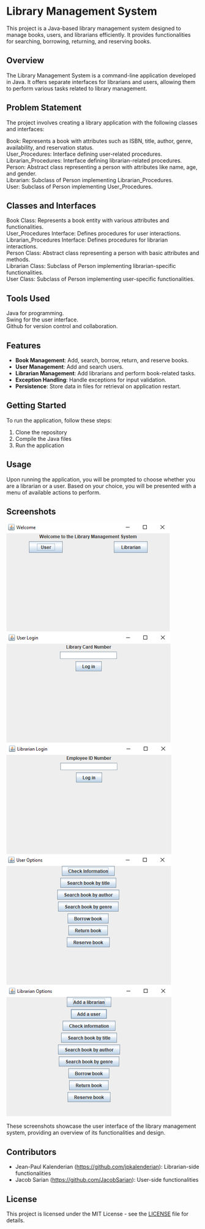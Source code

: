 # Library Management System

This project is a Java-based library management system designed to manage books, users, and librarians efficiently. It provides functionalities for searching, borrowing, returning, and reserving books.

## Overview

The Library Management System is a command-line application developed in Java. It offers separate interfaces for librarians and users, allowing them to perform various tasks related to library management.

## Problem Statement

The project involves creating a library application with the following classes and interfaces:

Book: Represents a book with attributes such as ISBN, title, author, genre, availability, and reservation status.<br>
User_Procedures: Interface defining user-related procedures.<br>
Librarian_Procedures: Interface defining librarian-related procedures.<br>
Person: Abstract class representing a person with attributes like name, age, and gender.<br>
Librarian: Subclass of Person implementing Librarian_Procedures.<br>
User: Subclass of Person implementing User_Procedures.<br>

## Classes and Interfaces

Book Class: Represents a book entity with various attributes and functionalities.<br>
User_Procedures Interface: Defines procedures for user interactions.<br>
Librarian_Procedures Interface: Defines procedures for librarian interactions.<br>
Person Class: Abstract class representing a person with basic attributes and methods.<br>
Librarian Class: Subclass of Person implementing librarian-specific functionalities.<br>
User Class: Subclass of Person implementing user-specific functionalities.<br>

## Tools Used
Java for programming.<br>
Swing for the user interface.<br>
Github for version control and collaboration.<br>

## Features

- **Book Management**: Add, search, borrow, return, and reserve books.<br>
- **User Management**: Add and search users.<br>
- **Librarian Management**: Add librarians and perform book-related tasks.<br>
- **Exception Handling**: Handle exceptions for input validation.<br>
- **Persistence**: Store data in files for retrieval on application restart.<br>

## Getting Started

To run the application, follow these steps:

1. Clone the repository<br>
2. Compile the Java files<br>
3. Run the application<br>

## Usage

Upon running the application, you will be prompted to choose whether you are a librarian or a user. Based on your choice, you will be presented with a menu of available actions to perform.

## Screenshots

![Main Form](/Screenshots/mainFormScreenshot.png)<br>
![User Entry Form](/Screenshots/userEntryFormScreenshot.png)<br>
![Librarian Entry Form](/Screenshots/librarianEntryFormScreenshot.png)<br>
![User Options Form](/Screenshots/userOptionsFormScreenshot.png)<br>
![Librarian Options Form](/Screenshots/librarianOptionsFormScreenshot.png)<br>

These screenshots showcase the user interface of the library management system, providing an overview of its functionalities and design.

## Contributors

- Jean-Paul Kalenderian (https://github.com/jpkalenderian): Librarian-side functionalities
- Jacob Sarian (https://github.com/JacobSarian): User-side functionalities

## License

This project is licensed under the MIT License - see the [LICENSE](LICENSE) file for details.
